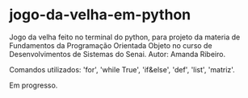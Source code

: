 # jogo-da-velha-em-python
Jogo da velha feito no terminal do python, para projeto da materia de Fundamentos da Programação Orientada Objeto no curso de Desenvolvimentos de Sistemas do Senai.
Autor: Amanda Ribeiro.

Comandos utilizados: 'for', 'while True', 'if&else', 'def', 'list', 'matriz'.

Em progresso.
